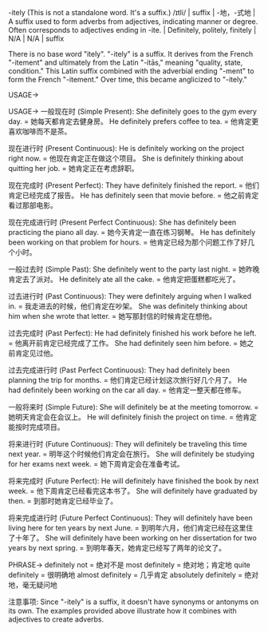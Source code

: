 -itely (This is not a standalone word. It's a suffix.)
/ɪtli/ | suffix | -地，-式地 |  A suffix used to form adverbs from adjectives, indicating manner or degree.  Often corresponds to adjectives ending in -ite. |  Definitely, politely, finitely | N/A | N/A | suffix

There is no base word "itely". "-itely" is a suffix.  It derives from the French "-itement" and ultimately from the Latin "-itās," meaning "quality, state, condition."  This Latin suffix combined with the adverbial ending "-ment" to form the French "-itement."  Over time, this became anglicized to "-itely."

USAGE->

USAGE->
一般现在时 (Simple Present):
She definitely goes to the gym every day. = 她每天都肯定去健身房。
He definitely prefers coffee to tea. = 他肯定更喜欢咖啡而不是茶。


现在进行时 (Present Continuous):
He is definitely working on the project right now. = 他现在肯定正在做这个项目。
She is definitely thinking about quitting her job. = 她肯定正在考虑辞职。


现在完成时 (Present Perfect):
They have definitely finished the report. = 他们肯定已经完成了报告。
He has definitely seen that movie before. = 他之前肯定看过那部电影。


现在完成进行时 (Present Perfect Continuous):
She has definitely been practicing the piano all day. = 她今天肯定一直在练习钢琴。
He has definitely been working on that problem for hours. = 他肯定已经为那个问题工作了好几个小时。


一般过去时 (Simple Past):
She definitely went to the party last night. = 她昨晚肯定去了派对。
He definitely ate all the cake. = 他肯定把蛋糕都吃光了。


过去进行时 (Past Continuous):
They were definitely arguing when I walked in. = 我走进去的时候，他们肯定在吵架。
She was definitely thinking about him when she wrote that letter. = 她写那封信的时候肯定在想他。


过去完成时 (Past Perfect):
He had definitely finished his work before he left. = 他离开前肯定已经完成了工作。
She had definitely seen him before. = 她之前肯定见过他。


过去完成进行时 (Past Perfect Continuous):
They had definitely been planning the trip for months. = 他们肯定已经计划这次旅行好几个月了。
He had definitely been working on the car all day. = 他肯定一整天都在修车。


一般将来时 (Simple Future):
She will definitely be at the meeting tomorrow. = 她明天肯定会在会议上。
He will definitely finish the project on time. = 他肯定能按时完成项目。


将来进行时 (Future Continuous):
They will definitely be traveling this time next year. = 明年这个时候他们肯定会在旅行。
She will definitely be studying for her exams next week. = 她下周肯定会在准备考试。


将来完成时 (Future Perfect):
He will definitely have finished the book by next week. = 他下周肯定已经看完这本书了。
She will definitely have graduated by then. = 到那时她肯定已经毕业了。


将来完成进行时 (Future Perfect Continuous):
They will definitely have been living here for ten years by next June. = 到明年六月，他们肯定已经在这里住了十年了。
She will definitely have been working on her dissertation for two years by next spring. = 到明年春天，她肯定已经写了两年的论文了。



PHRASE->
definitely not = 绝对不是
most definitely = 绝对地；肯定地
quite definitely =  很明确地
almost definitely = 几乎肯定
absolutely definitely =  绝对地，毫无疑问地


注意事项:  Since "-itely" is a suffix, it doesn't have synonyms or antonyms on its own. The examples provided above illustrate how it combines with adjectives to create adverbs.
